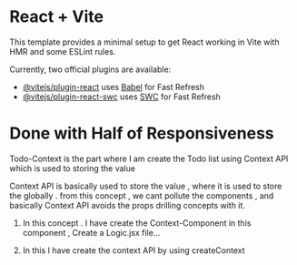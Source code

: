 # React + Vite

This template provides a minimal setup to get React working in Vite with HMR and some ESLint rules.

Currently, two official plugins are available:

- [@vitejs/plugin-react](https://github.com/vitejs/vite-plugin-react/blob/main/packages/plugin-react/README.md) uses [Babel](https://babeljs.io/) for Fast Refresh
- [@vitejs/plugin-react-swc](https://github.com/vitejs/vite-plugin-react-swc) uses [SWC](https://swc.rs/) for Fast Refresh

# Done with Half of Responsiveness

Todo-Context is the part where I am create the Todo list using Context API which is used to storing the value

Context API is basically used to store the value , where it is used to store the globally . from this concept , we cant pollute the components , and basically Context API avoids the props drilling concepts with it.

1. In this concept . I have create the Context-Component in this component , Create a Logic.jsx file...

2. In this I have create the context API by using createContext 




